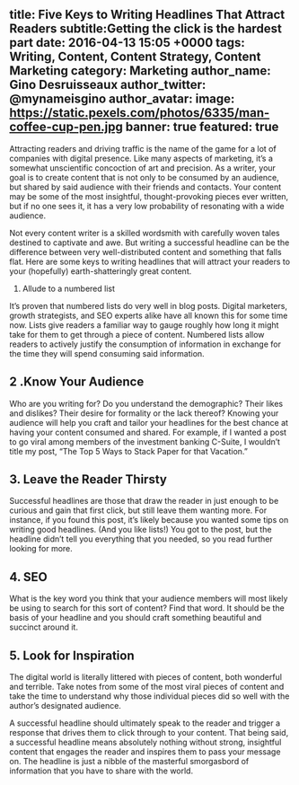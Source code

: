 title: Five Keys to Writing Headlines That Attract Readers
subtitle:Getting the click is the hardest part
date: 2016-04-13 15:05 +0000
tags: Writing, Content, Content Strategy, Content Marketing
category: Marketing
author_name: Gino Desruisseaux
author_twitter: @mynameisgino
author_avatar: 
image: https://static.pexels.com/photos/6335/man-coffee-cup-pen.jpg
banner: true
featured: true
---

Attracting readers and driving traffic is the name of the game for a lot of companies with digital presence. Like many aspects of marketing, it’s a somewhat unscientific concoction of art and precision. As a writer, your goal is to create content that is not only to be consumed by an audience, but shared by said audience with their friends and contacts. Your content may be some of the most insightful, thought-provoking pieces ever written, but if no one sees it, it has a very low probability of resonating with a wide audience.

Not every content writer is a skilled wordsmith with carefully woven tales destined to captivate and awe. But writing a successful headline can be the difference between very well-distributed content and something that falls flat. Here are some keys to writing headlines that will attract your readers to your (hopefully) earth-shatteringly great content.

1. Allude to a numbered list

It’s proven that numbered lists do very well in blog posts. Digital marketers, growth strategists, and SEO experts alike have all known this for some time now. Lists give readers a familiar way to gauge roughly how long it might take for them to get through a piece of content. Numbered lists allow readers to actively justify the consumption of information in exchange for the time they will spend consuming said information.

## 2 .Know Your Audience

Who are you writing for? Do you understand the demographic? Their likes and dislikes? Their desire for formality or the lack thereof? Knowing your audience will help you craft and tailor your headlines for the best chance at having your content consumed and shared. For example, if I wanted a post to go viral among members of the investment banking C-Suite, I wouldn’t title my post, “The Top 5 Ways to Stack Paper for that Vacation.”

## 3. Leave the Reader Thirsty

Successful headlines are those that draw the reader in just enough to be curious and gain that first click, but still leave them wanting more. For instance, if you found this post, it’s likely because you wanted some tips on writing good headlines. (And you like lists!) You got to the post, but the headline didn’t tell you everything that you needed, so you read further looking for more.

## 4. SEO

What is the key word you think that your audience members will most likely be using to search for this sort of content? Find that word. It should be the basis of your headline and you should craft something beautiful and succinct around it.

## 5. Look for Inspiration

The digital world is literally littered with pieces of content, both wonderful and terrible. Take notes from some of the most viral pieces of content and take the time to understand why those individual pieces did so well with the author’s designated audience.

A successful headline should ultimately speak to the reader and trigger a response that drives them to click through to your content. That being said, a successful headline means absolutely nothing without strong, insightful content that engages the reader and inspires them to pass your message on. The headline is just a nibble of the masterful smorgasbord of information that you have to share with the world.
